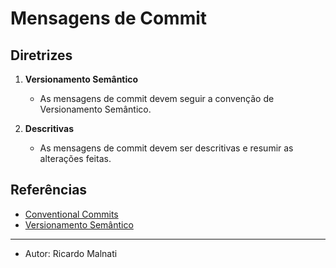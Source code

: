 # Mensagens de Commit

## Diretrizes

1. **Versionamento Semântico**
    - As mensagens de commit devem seguir a convenção de Versionamento Semântico.

2. **Descritivas**
    - As mensagens de commit devem ser descritivas e resumir as alterações feitas.

## Referências
- [Conventional Commits](https://www.conventionalcommits.org/)
- [Versionamento Semântico](https://semver.org/)

---

- Autor: Ricardo Malnati
